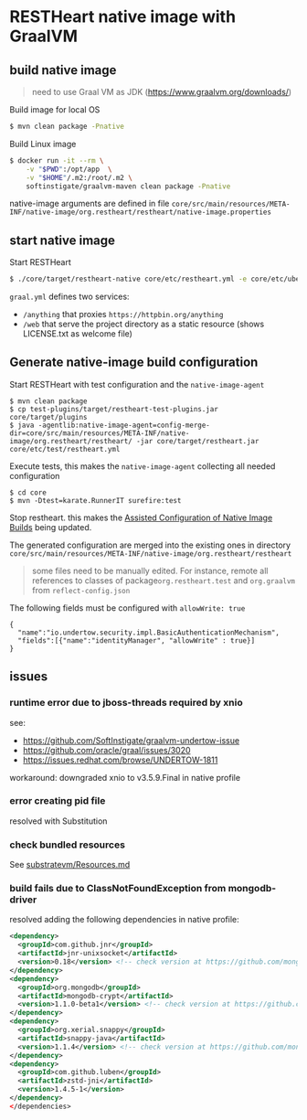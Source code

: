 # RESTHeart native image with GraalVM

## build native image

> need to use Graal VM as JDK (https://www.graalvm.org/downloads/)

Build image for local OS

```bash
$ mvn clean package -Pnative
```

Build Linux image

```bash
$ docker run -it --rm \
    -v "$PWD":/opt/app  \
    -v "$HOME"/.m2:/root/.m2 \
    softinstigate/graalvm-maven clean package -Pnative
```

native-image arguments are defined in file `core/src/main/resources/META-INF/native-image/org.restheart/restheart/native-image.properties`

## start native image

Start RESTHeart

```bash
$ ./core/target/restheart-native core/etc/restheart.yml -e core/etc/uber.properties
```

`graal.yml` defines two services:

- `/anything` that proxies `https://httpbin.org/anything`
- `/web` that serve the project directory as a static resource (shows LICENSE.txt as welcome file)

## Generate native-image build configuration

Start RESTHeart with test configuration and the `native-image-agent`

```
$ mvn clean package
$ cp test-plugins/target/restheart-test-plugins.jar core/target/plugins
$ java -agentlib:native-image-agent=config-merge-dir=core/src/main/resources/META-INF/native-image/org.restheart/restheart/ -jar core/target/restheart.jar core/etc/test/restheart.yml
```

Execute tests, this makes the `native-image-agent` collecting all needed configuration

```
$ cd core
$ mvn -Dtest=karate.RunnerIT surefire:test
```

Stop restheart. this makes the [Assisted Configuration of Native Image Builds](https://github.com/oracle/graal/blob/master/substratevm/BuildConfiguration.md#assisted-configuration-of-native-image-builds) being updated.

The generated configuration are merged into the existing ones in directory `core/src/main/resources/META-INF/native-image/org.restheart/restheart`

> some files need to be manually edited. For instance, remote all references to classes of package`org.restheart.test` and `org.graalvm` from `reflect-config.json`

The following fields must be configured with `allowWrite: true`

```
{
  "name":"io.undertow.security.impl.BasicAuthenticationMechanism",
  "fields":[{"name":"identityManager", "allowWrite" : true}]
}
```

## issues

### runtime error due to jboss-threads required by xnio

see:

- https://github.com/SoftInstigate/graalvm-undertow-issue
- https://github.com/oracle/graal/issues/3020
- https://issues.redhat.com/browse/UNDERTOW-1811

workaround: downgraded xnio to v3.5.9.Final in native profile

### error creating pid file

resolved with Substitution

### check bundled resources

See [substratevm/Resources.md](https://github.com/oracle/graal/blob/master/substratevm/Resources.md)

### build fails due to ClassNotFoundException from mongodb-driver

resolved adding the following dependencies in native profile:

```xml
<dependency>
  <groupId>com.github.jnr</groupId>
  <artifactId>jnr-unixsocket</artifactId>
  <version>0.18</version> <!-- check version at https://github.com/mongodb/mongo-java-driver/blob/master/build.gradle -->
</dependency>
<dependency>
  <groupId>org.mongodb</groupId>
  <artifactId>mongodb-crypt</artifactId>
  <version>1.1.0-beta1</version> <!-- check version at https://github.com/mongodb/mongo-java-driver/blob/master/build.gradle -->
</dependency>
<dependency>
  <groupId>org.xerial.snappy</groupId>
  <artifactId>snappy-java</artifactId>
  <version>1.1.4</version> <!-- check version at https://github.com/mongodb/mongo-java-driver/blob/master/build.gradle -->
</dependency>
<dependency>
  <groupId>com.github.luben</groupId>
  <artifactId>zstd-jni</artifactId>
  <version>1.4.5-1</version>
</dependency>
</dependencies>
```
